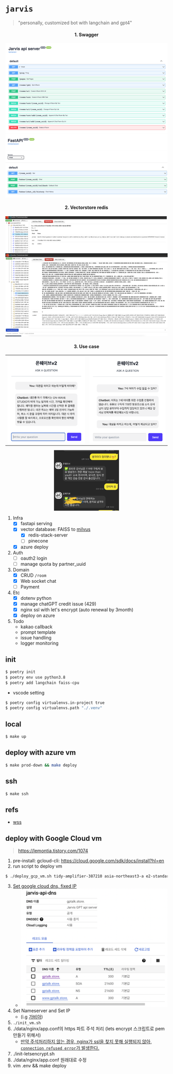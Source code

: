 # `jarvis`

> "personally, customized bot with langchain and gpt4"



<div align='center'>
<h4>1. Swagger</h4>
<img src="docs/swagger.png" >
<img src="docs/swagger2.png" >

<h4>2. Vectorstore redis</h4>
<img src="docs/redis-commander.png" >
<img src="docs/redis-commander2.png" >

<h4>3. Use case</h4>
</div>


<table width="100%" border="0">
  <tr>    
  <td><img src="docs/wss1.png" alt="" align="left" /></td>
  <td><img src="docs/wss2.png" alt="" align="right"/></td>
  </tr>
</table>

<div align="center">
    <img width="40%" src="docs/kakao.jpeg" alt="" align="center" />
</div>


1. Infra
    - [x] fastapi serving
    - [x] vector database: FAISS to [milvus](https://milvus.io/)
        - [x] redis-stack-server
        - [ ] pinecone
    - [x] azure deploy
2. Auth
    - [ ] oauth2 login
    - [ ] manage quota by partner_uuid
3. Domain
    - [x] CRUD `/room`
    - [x] Web socket chat
    - [ ] Payment
4. Etc
    - [x] dotenv python
    - [x] manage chatGPT credit issue (429)
    - [x] nginx ssl with let's encrypt (auto renewal by 3month)
    - [x] deploy on azure
5. Todo
    - kakao callback
    - prompt template
    - issue handling
    - logger monitoring

## init

```sh
$ poetry init
$ poetry env use python3.8
$ poetry add langchain faiss-cpu
```

- vscode setting

```sh
$ poetry config virtualenvs.in-project true
$ poetry config virtualenvs.path "./.venv"
```

## local

```sh
$ make up
```

## deploy with azure vm


```sh
$ make prod-down && make deploy
```

## ssh

```sh
$ make ssh
```


## refs
- [wss](https://github.com/tiangolo/fastapi/issues/3008#issuecomment-1031293342)


## deploy with Google Cloud vm
> https://lemontia.tistory.com/1074

1. pre-install: gcloud-cli: https://cloud.google.com/sdk/docs/install?hl=en
2. run script to deploy vm

```bash
$ ./deploy_gcp_vm.sh tidy-amplifier-387210 asia-northeast3-a e2-standard-4 jarvis-ins
```

3. [Set google cloud dns, fixed IP](https://cloud.google.com/dns/docs/zones?hl=ko&_gl=1*1hbu6r9*_ga*MTk3NjgxMjk4LjE2ODQ2Njg5Mzc.*_ga_WH2QY8WWF5*MTY4NDczNzIyNC4yLjEuMTY4NDc0MjI3OC4wLjAuMA..&_ga=2.9878517.-197681298.1684668937)
    - ![](./docs/google-ip.png)
4. Set Nameserver and Set IP
    - (i.g [가비아](https://customer.gabia.com/manual/domain/286/991))
5. `./init_vm.sh`
6. ./data/nginx/app.conf의 https 파트 주석 처리 (lets encrypt 스크립트로 pem 만들기 위해서)
    - [만약 주석처리하지 않는 경우, nginx가 ssl을 찾지 못해 실행되지 않아, `connection refused error`가 발생한다.](https://stackoverflow.com/questions/68449947/certbot-failing-acme-challenge-connection-refused)
7. ./init-letsencrypt.sh
8. ./data/nginx/app.conf 원래대로 수정
9.  vim .env && make deploy 
